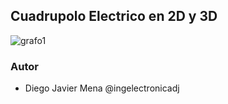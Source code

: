## Cuadrupolo Electrico en 2D y 3D
![grafo1]( "grafo1")

### Autor 
* Diego Javier Mena @ingelectronicadj 
